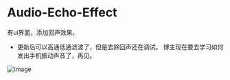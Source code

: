 # Audio-Echo-Effect
有ui界面，添加回声效果。
- 更新后可以高通低通滤波了，但是去除回声还在调试。
博主现在要去学习如何发出手机振动声音了，再见。

![image](https://github.com/YellowThree-HS/Audio-Echo-Effect/assets/137988018/c6b1a4bb-1c8c-4b7c-96f3-c47dc0ffc7ad)

